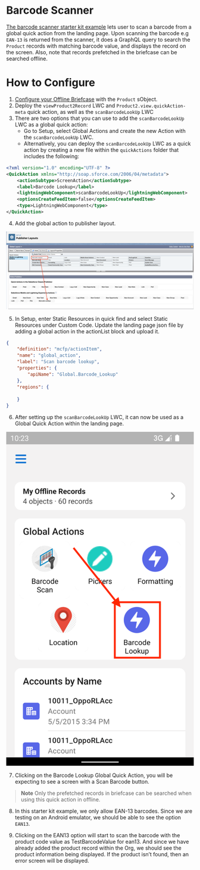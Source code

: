 # Barcode Scanner

[The barcode scanner starter kit example](../force-app/main/default/lwc/scanBarcodeLookUp/) lets user to scan a barcode from a global quick action from the landing page. Upon scanning the barcode e.g `EAN-13` is returned from the scanner, it does a GraphQL query to search the `Product` records with matching barcode value, and displays the record on the screen. Also, note that records prefetched in the briefcase can be searched offline.

# How to Configure

1. [Configure your Offline Briefcase](../README.md#define-an-offline-briefcase) with the `Product` sObject.
2. Deploy the `viewProduct2Record` LWC and `Product2.view.quickAction-meta` quick action, as well as the `scanBarcodeLookUp` LWC
3. There are two options that you can use to add the `scanBarcodeLookUp` LWC as a global quick action:
    - Go to Setup, select Global Actions and create the new Action with the `scanBarcodeLookUp` LWC.
    - Alternatively, you can deploy the `scanBarcodeLookUp` LWC as a quick action by creating a new file within the `quickActions` folder that includes the following:

```xml
<?xml version="1.0" encoding="UTF-8" ?>
<QuickAction xmlns="http://soap.sforce.com/2006/04/metadata">
    <actionSubtype>ScreenAction</actionSubtype>
    <label>Barcode Lookup</label>
    <lightningWebComponent>scanBarcodeLookUp</lightningWebComponent>
    <optionsCreateFeedItem>false</optionsCreateFeedItem>
    <type>LightningWebComponent</type>
</QuickAction>
```

4. Add the global action to publisher layout. 

  ![Add LWC Quick Actions to Mobile Layouts](../images/LWCQuickActionsPublisherLayouts.png)

5. In Setup, enter Static Resources in quick find and select Static Resources under Custom Code. Update the landing page json file by adding a global action in the actionList block and upload it.

```json
{
    "definition": "mcfp/actionItem",
    "name": "global_action",
    "label": "Scan barcode lookup",
    "properties": {
        "apiName": "Global.Barcode_Lookup"
    },
    "regions": {
    
    }
}
```

6. After setting up the `scanBarcodeLookUp` LWC, it can now be used as a Global Quick Action within the landing page. 

  ![Barcode Scanner Lookup Quick Action](../images/LandingPageBarcodeScannerLookupQuickAction.png)

7. Clicking on the Barcode Lookup Global Quick Action, you will be expecting to see a screen with a Scan Barcode button.

> **Note**
> Only the prefetched records in briefcase can be searched when using this quick action in offline.

8. In this starter kit example, we only allow EAN-13 barcodes. Since we are testing on an Android emulator, we should be able to see the option `EAN13`.

9. Clicking on the EAN13 option will start to scan the barcode with the product code value as TestBarcodeValue for ean13. And since we have already added the product record within the Org, we should see the product information being displayed. If the product isn’t found, then an error screen will be displayed.
